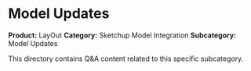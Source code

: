 # Model Updates

**Product:** LayOut
**Category:** Sketchup Model Integration
**Subcategory:** Model Updates

This directory contains Q&A content related to this specific subcategory.
